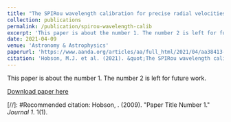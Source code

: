 ```yaml
---
title: "The SPIRou wavelength calibration for precise radial velocities in the near infrared"
collection: publications
permalink: /publication/spirou-wavelength-calib
excerpt: 'This paper is about the number 1. The number 2 is left for future work.'
date: 2021-04-09
venue: 'Astronomy & Astrophysics'
paperurl: 'https://www.aanda.org/articles/aa/full_html/2021/04/aa38413-20/aa38413-20.html'
citation: 'Hobson, M.J. et al. (2021). &quot;The SPIRou wavelength calibration for precise radial velocities in the near infrared.&quot; <i>Astronomy & Astrophysics</i>. 648, A48.'
---
```

This paper is about the number 1. The number 2 is left for future work.

[Download paper here](https://arxiv.org/pdf/2102.02324)

[//]: #Recommended citation: Hobson, . (2009). "Paper Title Number 1." <i>Journal 1</i>. 1(1).